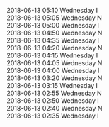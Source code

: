 2018-06-13 05:10 Wednesday  I  
2018-06-13 05:05 Wednesday  N  
2018-06-13 05:00 Wednesday  I  
2018-06-13 04:50 Wednesday  N  
2018-06-13 04:35 Wednesday  I  
2018-06-13 04:20 Wednesday  N  
2018-06-13 04:15 Wednesday  I  
2018-06-13 04:05 Wednesday  N  
2018-06-13 04:00 Wednesday  I  
2018-06-13 03:20 Wednesday  N  
2018-06-13 03:15 Wednesday  I  
2018-06-13 02:55 Wednesday  N  
2018-06-13 02:50 Wednesday  I  
2018-06-13 02:40 Wednesday  N  
2018-06-13 02:35 Wednesday  I  

